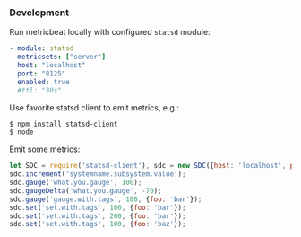 ### Development

Run metricbeat locally with configured `statsd` module:
 
```yaml
- module: statsd
  metricsets: ["server"]
  host: "localhost"
  port: "8125"
  enabled: true
  #ttl: "30s"
```
 
Use favorite statsd client to emit metrics, e.g.:

```bash
$ npm install statsd-client
$ node
```

Emit some metrics:

```javascript
let SDC = require('statsd-client'), sdc = new SDC({host: 'localhost', port: 8125});
sdc.increment('systemname.subsystem.value');
sdc.gauge('what.you.gauge', 100);
sdc.gaugeDelta('what.you.gauge', -70);
sdc.gauge('gauge.with.tags', 100, {foo: 'bar'});
sdc.set('set.with.tags', 100, {foo: 'bar'});
sdc.set('set.with.tags', 200, {foo: 'bar'});
sdc.set('set.with.tags', 100, {foo: 'baz'});
```

